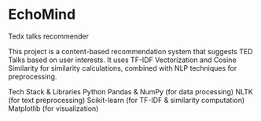 # EchoMind
Tedx talks recommender

This project is a content-based recommendation system that suggests TED Talks based on user interests. It uses TF-IDF Vectorization and Cosine Similarity for similarity calculations, combined with NLP techniques for preprocessing.

Tech Stack & Libraries
Python
Pandas & NumPy (for data processing)
NLTK (for text preprocessing)
Scikit-learn (for TF-IDF & similarity computation)
Matplotlib (for visualization)

